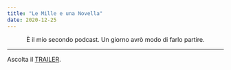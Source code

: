 ```yaml
---
title: "Le Mille e una Novella"
date: 2020-12-25
---
```


<div align="center">È il mio secondo podcast. Un giorno avrò modo di farlo partire. </div>

---

Ascolta il [TRAILER](https://www.spreaker.com/user/13456442/la-novella-di-natale).

